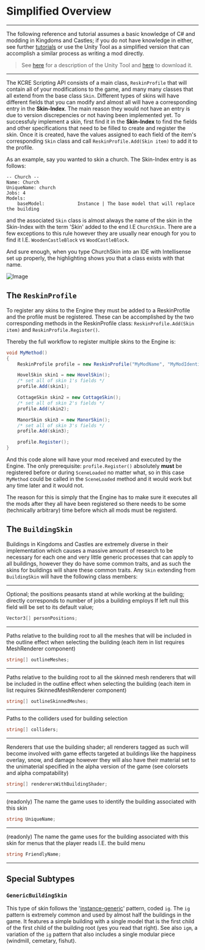 # Simplified Overview
---

The following reference and tutorial assumes a basic knowledge of C# and modding in Kingdoms and Castles; if you do not have knowledge in either, see further [tutorials](https://modtutorial.kingdomsandcastles.com/) or use the Unity Tool as a simplified version that can accomplish a similar process as writing a mod directly. 

> See [here](https://github.com/DaDevFox/KCReskinEngine/blob/master/Guide_updated.md#how-the-engine-works) for a description of the Unity Tool and [here](https://github.com/DaDevFox/KCReskinEngine/tree/master/Unity%20Plugin) to download it. 

---
The KCRE Scripting API consists of a main class, `ReskinProfile` that will contain all of your modifications to the game, and many many classes that all extend from the base class `Skin`. Different types of skins will have different fields that you can modify and almost all will have a corresponding entry in the **Skin-Index**. The main reason they would not have an entry is due to version discrepencies or not having been implemented yet. 
To successfuly implement a skin, first find it in the **Skin-Index** to find the fields and other specifications that need to be filled to create and register the skin. Once it is created, have the values assigned to each field of the item's corresponding `Skin` class and call `ReskinProfile.Add(Skin item)` to add it to the profile. 

As an example, say you wanted to skin a church. The Skin-Index entry is as follows:
```
-- Church --
Name: Church
UniqueName: church
Jobs: 4
Models:
	baseModel:            Instance | The base model that will replace the building
```
and the associated `Skin` class is almost always the name of the skin in the Skin-Index with the term 'Skin' added to the end I.E `ChurchSkin`. There are a few exceptions to this rule however they are usually near enough for you to find it I.E. `WoodenCastleBlock` vs `WoodCastleBlock`. 

And sure enough, when you type ChurchSkin into an IDE with Intellisense set up properly, the highlighting shows you that a class exists with that name.

![Image](https://i.ibb.co/9wkk4vp/Churchskincode.png)

## The `ReskinProfile`

To register any skins to the Engine they must be added to a ReskinProfile and the profile must be registered. These can be accomplished by the two corresponding methods in the ReskinProfile class: `ReskinProfile.Add(Skin item)` and `ReskinProfile.Register()`. 

Thereby the full workflow to register multiple skins to the Engine is:

```cs
void MyMethod()
{
    ReskinProfile profile = new ReskinProfile("MyModName", "MyModIdentifier");

    HovelSkin skin1 = new HovelSkin();
    /* set all of skin 1's fields */
    profile.Add(skin1);

    CottageSkin skin2 = new CottageSkin();
    /* set all of skin 2's fields */
    profile.Add(skin2);

    ManorSkin skin3 = new ManorSkin();
    /* set all of skin 3's fields */
    profile.Add(skin3);

    profile.Register();
}
```

And this code alone will have your mod received and executed by the Engine. 
The only prerequisite: `profile.Register()` absolutely **must** be registered before or during `SceneLoaded` no matter what, so in this case `MyMethod` could be called in the `SceneLoaded` method and it would work but any time later and it would not. 

The reason for this is simply that the Engine has to make sure it executes all the mods after they all have been registered so there needs to be some (technically arbitrary) time before which all mods must be registerd.  

## The `BuildingSkin`
Buildings in Kingdoms and Castles are extremely diverse in their implementation which causes a massive amount of research to be necessary for each one and very little generic processes that can apply to all buildings, however they do have some common traits, and as such the skins for buildings will share these common traits. 
Any `Skin` extending from `BuildingSkin` will have the following class members:

---
Optional; the positions peasants stand at while working at the building; directly corresponds to number of jobs a building employs
If left null this field will be set to its default value;
```cs
Vector3[] personPositions;
```
---
Paths relative to the building root to all the meshes that will be included in the outline effect when selecting the building (each item in list requires MeshRenderer component)
```cs
string[] outlineMeshes;
```
---
Paths relative to the building root to all the skinned mesh renderers that will be included in the outline effect when selecting the building (each item in list requires SkinnedMeshRenderer component)
```cs
string[] outlineSkinnedMeshes;
```
---
Paths to the colliders used for building selection
```cs
string[] colliders;
```
---
Renderers that use the building shader; all renderers tagged as such will become involved with game effects targeted at buildings like the happiness overlay, snow, and damage however they will also have their material set to the unimaterial specified in the alpha version of the game (see colorsets and alpha compatability)
```cs
string[] renderersWithBuildingShader;
```
---
(readonly)
The name the game uses to identify the building associated with this skin
```cs
string UniqueName;
```
---
(readonly)
The name the game uses for the building associated with this skin for menus that the player reads I.E. the build menu
```cs
string FriendlyName;
```
---

## Special Subtypes
### `GenericBuildingSkin`

This type of skin follows the '[instance-generic]()' pattern, coded `ig`. The `ig` pattern is extremely common and used by almost half the buildings in the game. It features a simple building with a single model that is the first child of the first child of the building root (yes you read that right). See also `igm`, a variation of the `ig` pattern that also includes a single modular piece (windmill, cemetary, fishut). 


